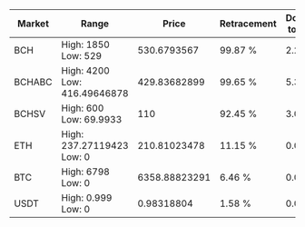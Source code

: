 | Market | Range | Price| Retracement | Doubles to 50% |
| --- | --- | --- | --- | --- |
| BCH | High: 1850<br />Low: 529 | 530.6793567 | 99.87 % | 2.24 |
| BCHABC | High: 4200<br />Low: 416.49646878 | 429.83682899 | 99.65 % | 5.37 |
| BCHSV | High: 600<br />Low: 69.9933 | 110 | 92.45 % | 3.05 |
| ETH | High: 237.27119423<br />Low: 0 | 210.81023478 | 11.15 % | 0.00 |
| BTC | High: 6798<br />Low: 0 | 6358.88823291 | 6.46 % | 0.00 |
| USDT | High: 0.999<br />Low: 0 | 0.98318804 | 1.58 % | 0.00 |
